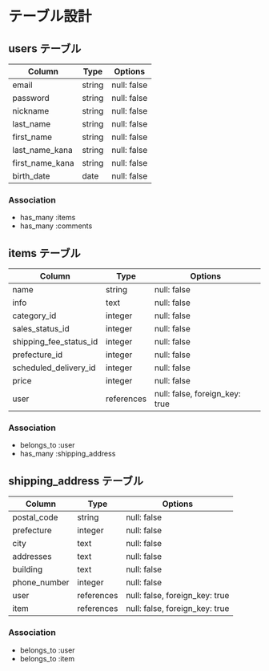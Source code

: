 # テーブル設計

## users テーブル

| Column          | Type   | Options     |
|-----------------|--------|-------------|
| email           | string | null: false |
| password        | string | null: false |
| nickname        | string | null: false |
| last_name       | string | null: false |
| first_name      | string | null: false |
| last_name_kana  | string | null: false |
| first_name_kana | string | null: false |
| birth_date      | date   | null: false |

### Association

- has_many :items
- has_many :comments

## items テーブル

| Column                 | Type       | Options                        |
|------------------------|------------|--------------------------------|
| name                   | string     | null: false                    |
| info                   | text       | null: false                    |
| category_id            | integer    | null: false                    |
| sales_status_id        | integer    | null: false                    |
| shipping_fee_status_id | integer    | null: false                    |
| prefecture_id          | integer    | null: false                    |
| scheduled_delivery_id  | integer    | null: false                    |
| price                  | integer    | null: false                    |
| user                   | references | null: false, foreign_key: true |

### Association

- belongs_to :user
- has_many :shipping_address

## shipping_address テーブル

| Column       | Type       | Options                        |
|--------------|------------|--------------------------------|
| postal_code  | string     | null: false                    |
| prefecture   | integer    | null: false                    |
| city         | text       | null: false                    |
| addresses    | text       | null: false                    |
| building     | text       | null: false                    |
| phone_number | integer    | null: false                    |
| user         | references | null: false, foreign_key: true |
| item        | references | null: false, foreign_key: true |

### Association

- belongs_to :user
- belongs_to :item
